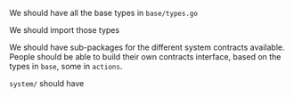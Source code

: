 We should have all the base types in `base/types.go`

We should import those types

We should have sub-packages for the different system contracts
available.  People should be able to build their own contracts
interface, based on the types in `base`, some in `actions`.

`system/` should have
